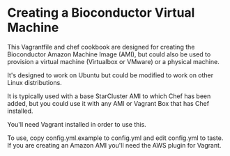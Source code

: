 Creating a Bioconductor Virtual Machine
=======================================

This Vagrantfile and chef cookbook are designed for creating
the Bioconductor Amazon Machine Image (AMI), but could also
be used to provision a virtual machine (Virtualbox or VMware)
or a physical machine.

It's designed to work on Ubuntu but could be modified to work
on other Linux distributions.

It is typically used with a base StarCluster AMI to which
Chef has been added, but you could use it with any AMI
or Vagrant Box that has Chef installed.

You'll need Vagrant installed in order to use this.

To use, copy config.yml.example to config.yml and edit
config.yml to taste. If you are creating an Amazon AMI
you'll need the AWS plugin for Vagrant.
